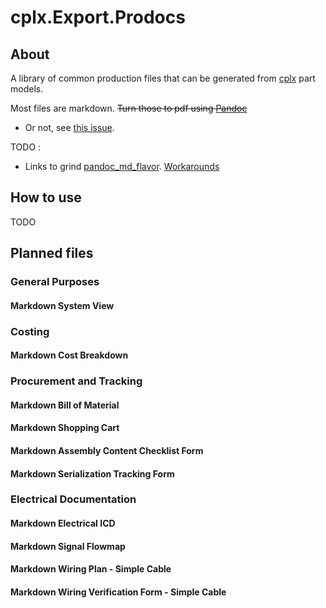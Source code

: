 ﻿# cplx.Export.Prodocs

## About

A library of common production files that can be generated from [cplx](https://www.nuget.org/packages/rambap.cplx.Core/) part models.

Most files are markdown. ~~Turn those to pdf using [Pandoc](https://pandoc.org/)~~
- Or not, see [this issue](https://github.com/jgm/pandoc/issues/922). 

TODO :
- Links to grind [pandoc_md_flavor](https://pandoc.org/MANUAL.html#pandocs-markdown). [Workarounds](https://tex.stackexchange.com/questions/595615/how-can-i-reformat-a-table-using-markdown-pandoc-pdf)

## How to use

TODO


## Planned files

### General Purposes

#### Markdown System View

### Costing

#### Markdown Cost Breakdown

### Procurement and Tracking

#### Markdown Bill of Material

#### Markdown Shopping Cart

#### Markdown Assembly Content Checklist Form

#### Markdown Serialization Tracking Form

### Electrical Documentation

#### Markdown Electrical ICD

#### Markdown Signal Flowmap 

#### Markdown Wiring Plan - Simple Cable

#### Markdown Wiring Verification Form - Simple Cable

